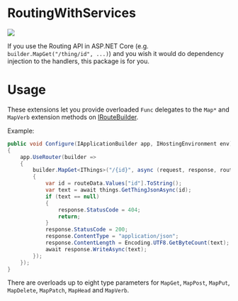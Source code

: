 # RoutingWithServices

<a href="https://nuget.org/packages/RendleLabs.AspNetCore.RoutingWithServices" rel="external">
    <img src="https://img.shields.io/nuget/v/RendleLabs.AspNetCore.RoutingWithServices.svg">
</a>

If you use the Routing API in ASP.NET Core (e.g. `builder.MapGet("/thing/id", ...)`) and you wish it would
do dependency injection to the handlers, this package is for you.


# Usage

These extensions let you provide overloaded `Func` delegates to the `Map*` and `MapVerb` extension methods on
[IRouteBuilder](https://docs.microsoft.com/en-us/dotnet/api/microsoft.aspnetcore.routing.iroutebuilder).

Example:

```csharp
public void Configure(IApplicationBuilder app, IHostingEnvironment env)
{
    app.UseRouter(builder =>
    {
        builder.MapGet<IThings>("/{id}", async (request, response, routeData, things) =>
        {
            var id = routeData.Values["id"].ToString();
            var text = await things.GetThingJsonAsync(id);
            if (text == null)
            {
                response.StatusCode = 404;
                return;
            }
            response.StatusCode = 200;
            response.ContentType = "application/json";
            response.ContentLength = Encoding.UTF8.GetByteCount(text);
            await response.WriteAsync(text);
        });
    });
}
```

There are overloads up to eight type parameters for `MapGet`, `MapPost`, `MapPut`, `MapDelete`, `MapPatch`, `MapHead` and `MapVerb`.
